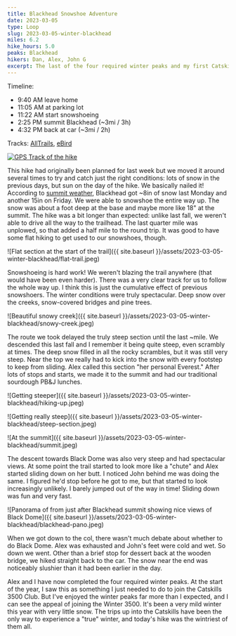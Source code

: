 ```yaml
---
title: Blackhead Snowshoe Adventure
date: 2023-03-05
type: Loop
slug: 2023-03-05-winter-blackhead
miles: 6.2
hike_hours: 5.0
peaks: Blackhead
hikers: Dan, Alex, John G
excerpt: The last of the four required winter peaks and my first Catskills snowshoeing adventure. Alex's "personal Everest".
---
```


Timeline:

- 9:40 AM leave home
- 11:05 AM at parking lot
- 11:22 AM start snowshoeing
- 2:25 PM summit Blackhead (~3mi / 3h)
- 4:32 PM back at car (~3mi / 2h)

Tracks: [AllTrails], [eBird]

[![GPS Track of the hike]({{site.baseurl}}/assets/2023-03-05-winter-blackhead/winter-blackhead-track.png)]({{site.baseurl}}/map/?hike=2023-03-05-winter-blackhead)

This hike had originally been planned for last week but we moved it around several times to try and catch just the right conditions: lots of snow in the previous days, but sun on the day of the hike. We basically nailed it! According to [summit weather], Blackhead got ~8in of snow last Monday and another 15in on Friday. We were able to snowshoe the entire way up. The snow was about a foot deep at the base and maybe more like 18" at the summit. The hike was a bit longer than expected: unlike last fall, we weren't able to drive all the way to the trailhead. The last quarter mile was unplowed, so that added a half mile to the round trip. It was good to have some flat hiking to get used to our snowshoes, though.

![Flat section at the start of the trail]({{ site.baseurl }}/assets/2023-03-05-winter-blackhead/flat-trail.jpeg)

Snowshoeing is hard work! We weren't blazing the trail anywhere (that would have been even harder). There was a very clear track for us to follow the whole way up. I think this is just the cumulative effect of previous snowshoers. The winter conditions were truly spectacular. Deep snow over the creeks, snow-covered bridges and pine trees.

![Beautiful snowy creek]({{ site.baseurl }}/assets/2023-03-05-winter-blackhead/snowy-creek.jpeg)

The route we took delayed the truly steep section until the last ~mile. We descended this last fall and I remember it being quite steep, even scrambly at times. The deep snow filled in all the rocky scrambles, but it was still very steep. Near the top we really had to kick into the snow with every footstep to keep from sliding. Alex called this section "her personal Everest." After lots of stops and starts, we made it to the summit and had our traditional sourdough PB&J lunches.

![Getting steeper]({{ site.baseurl }}/assets/2023-03-05-winter-blackhead/hiking-up.jpeg)

![Getting really steep]({{ site.baseurl }}/assets/2023-03-05-winter-blackhead/steep-section.jpeg)

![At the summit]({{ site.baseurl }}/assets/2023-03-05-winter-blackhead/summit.jpeg)

The descent towards Black Dome was also very steep and had spectacular views. At some point the trail started to look more like a "chute" and Alex started sliding down on her butt. I noticed John behind me was doing the same. I figured he'd stop before he got to me, but that started to look increasingly unlikely. I barely jumped out of the way in time! Sliding down was fun and very fast.

![Panorama of from just after Blackhead summit showing nice views of Black Dome]({{ site.baseurl }}/assets/2023-03-05-winter-blackhead/blackhead-pano.jpeg)

When we got down to the col, there wasn't much debate about whether to do Black Dome. Alex was exhausted and John's feet were cold and wet. So down we went. Other than a brief stop for dessert back at the wooden bridge, we hiked straight back to the car. The snow near the end was noticeably slushier than it had been earlier in the day.

Alex and I have now completed the four required winter peaks. At the start of the year, I saw this as something I just needed to do to join the Catskills 3500 Club. But I've enjoyed the winter peaks far more than I expected, and I can see the appeal of joining the Winter 3500. It's been a very mild winter this year with very little snow. The trips up into the Catskills have been the only way to experience a "true" winter, and today's hike was the wintriest of them all.

[AllTrails]: https://www.alltrails.com/explore/recording/afternoon-snowshoe-at-black-dome-and-thomas-cole-mountain-via-batavia-kill-trail-d40d35b
[eBird]: https://ebird.org/checklist/S130308701
[summit weather]: https://www.mountain-forecast.com/peaks/Blackhead-New-York/forecasts/1204
